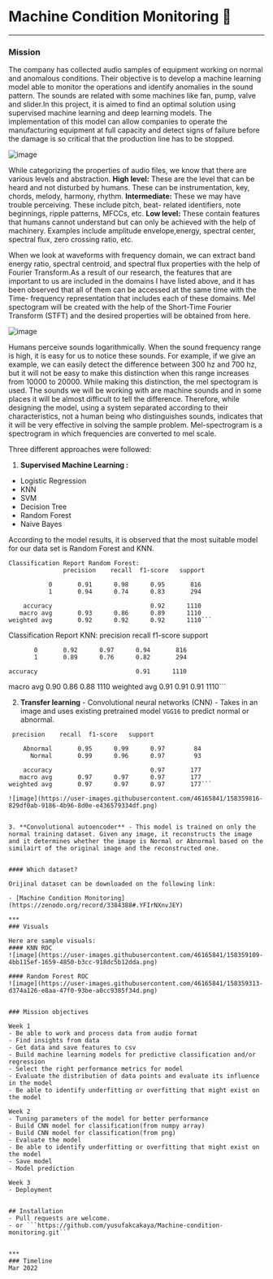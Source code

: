 # Machine Condition Monitoring 🎰

***

### Mission

The company has collected audio samples of equipment working on normal and anomalous conditions. Their objective is to develop a machine learning model able to monitor the operations and identify anomalies in the sound pattern. The sounds are related with some machines like fan, pump, valve and slider.In this project, it is aimed to find an optimal solution using supervised machine learning and deep learning models. The implementation of this model can allow companies to operate the manufacturing equipment at full capacity and detect signs of failure before the damage is so critical that the production line has to be stopped.

![image](https://user-images.githubusercontent.com/46165841/156190888-7140d771-0cb0-4132-a529-a30c04a524cd.png)

While categorizing the properties of audio files, we know that there are various levels and abstraction.
**High level:** These are the level that can be heard and not disturbed by humans. These can be instrumentation, key, chords, melody, harmony, rhythm.
**Intermediate:** These we may have trouble perceiving. These include pitch, beat- related identifiers, note beginnings, ripple patterns, MFCCs, etc.
**Low level:** These contain features that humans cannot understand but can only be achieved with the help of machinery. Examples include amplitude envelope,energy, spectral center, spectral flux, zero crossing ratio, etc.

When we look at waveforms with frequency domain, we can extract band energy ratio, spectral centroid, and spectral flux properties with the help of Fourier Transform.As a result of our research, the features that are important to us are included in the domains I have listed above, and it has been observed that all of them can be accessed at the same time with the Time- frequency representation that includes each of these domains. Mel spectogram will be created with the help of the Short-Time Fourier Transform (STFT) and the desired properties will be obtained from here.

![image](https://user-images.githubusercontent.com/46165841/158340766-f1ef6ee4-12ae-44e9-ab99-494f38e3a11a.png)

Humans perceive sounds logarithmically. When the sound frequency range is high, it is easy for us to notice these sounds. For example, if we give an example, we can easily detect the difference between 300 hz and 700 hz, but it will not be easy to make this distinction when this range increases from 10000 to 20000. While making this distinction, the mel spectogram is used. The sounds we will be working with are machine sounds and in some places it will be almost difficult to tell the difference. Therefore, while designing the model, using a system separated according to their characteristics, not a human being who distinguishes sounds, indicates that it will be very effective in solving the sample problem. Mel-spectrogram is a spectrogram in which frequencies are converted to mel scale.

Three different approaches were followed:

1. **Supervised Machine Learning :**

  - Logistic Regression
  - KNN
  - SVM
  - Decision Tree
  - Random Forest
  - Naive Bayes
  
According to the model results, it is observed that the most suitable model for our data set is Random Forest and KNN.

```
Classification Report Random Forest: 
               precision    recall  f1-score   support

           0       0.91      0.98      0.95       816
           1       0.94      0.74      0.83       294

    accuracy                           0.92      1110
   macro avg       0.93      0.86      0.89      1110
weighted avg       0.92      0.92      0.92      1110```

```
Classification Report KNN: 
               precision    recall  f1-score   support

           0       0.92      0.97      0.94       816
           1       0.89      0.76      0.82       294

    accuracy                           0.91      1110
   macro avg       0.90      0.86      0.88      1110
weighted avg       0.91      0.91      0.91      1110```




2. **Transfer learning** - Convolutional neural networks (CNN) - Takes in an image and uses existing pretrained model `VGG16` to predict  normal or abnormal.

```
 precision    recall  f1-score   support

    Abnormal       0.95      0.99      0.97        84
      Normal       0.99      0.96      0.97        93

    accuracy                           0.97       177
   macro avg       0.97      0.97      0.97       177
weighted avg       0.97      0.97      0.97       177```

![image](https://user-images.githubusercontent.com/46165841/158359816-829df0ab-9186-4b96-8d0e-e436579334df.png)


3. **Convolutional autoencoder** - This model is trained on only the normal training dataset. Given any image, it reconstructs the image and it determines whether the image is Normal or Abnormal based on the similairt of the original image and the reconstructed one.


#### Which dataset?

Orijinal dataset can be downloaded on the following link:

- [Machine Condition Monitoring](https://zenodo.org/record/3384388#.YFIrNXnvJEY)

***
### Visuals

Here are sample visuals:
#### KNN ROC
![image](https://user-images.githubusercontent.com/46165841/158359109-4bb115ef-1659-4850-b3cc-918dc5b12dda.png)

#### Random Forest ROC
![image](https://user-images.githubusercontent.com/46165841/158359313-d374a126-e8aa-47f0-93be-a0cc9385f34d.png)


### Mission objectives

Week 1
- Be able to work and process data from audio format
- Find insights from data
- Get data and save features to csv
- Build machine learning models for predictive classification and/or regression
- Select the right performance metrics for model
- Evaluate the distribution of data points and evaluate its influence in the model
- Be able to identify underfitting or overfitting that might exist on the model

Week 2
- Tuning parameters of the model for better performance
- Build CNN model for classification(from numpy array)
- Build CNN model for classification(from png)
- Evaluate the model
- Be able to identify underfitting or overfitting that might exist on the model
- Save model
- Model prediction

Week 3
- Deployment


## Installation
- Pull requests are welcome.
- or ```https://github.com/yusufakcakaya/Machine-condition-monitoring.git```


***
### Timeline
Mar 2022


